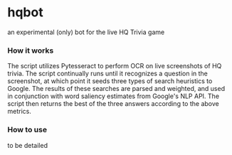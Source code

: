 # hqbot
an experimental (only) bot for the live HQ Trivia game

### How it works
The script utilizes Pytesseract to perform OCR on live screenshots of HQ trivia. The script continually runs until it recognizes a question in the screenshot, at which point it seeds three types of search heuristics to Google. The results of these searches are parsed and weighted, and used in conjunction with word saliency estimates from Google's NLP API. The script then returns the best of the three answers according to the above metrics.

### How to use
to be detailed

